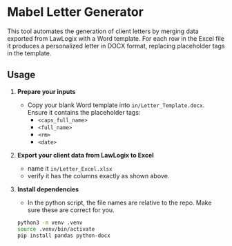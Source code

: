 # Mabel Letter Generator

This tool automates the generation of client letters by merging data exported from LawLogix with a Word template. For each row in the Excel file it produces a personalized letter in DOCX format, replacing placeholder tags in the template.

## Usage

1. **Prepare your inputs**  
   - Copy your blank Word template into `in/Letter_Template.docx`. Ensure it contains the placeholder tags:  
     - `<caps_full_name>`  
     - `<full_name>`  
     - `<rm>`  
     - `<date>`  
2. **Export your client data from LawLogix to Excel**
     - name it `in/Letter_Excel.xlsx`
     - verify it has the columns exactly as shown above.

4. **Install dependencies**
   - In the python script, the file names are relative to the repo. Make sure these are correct for you.
   ```bash
   python3 -m venv .venv
   source .venv/bin/activate
   pip install pandas python-docx
   
